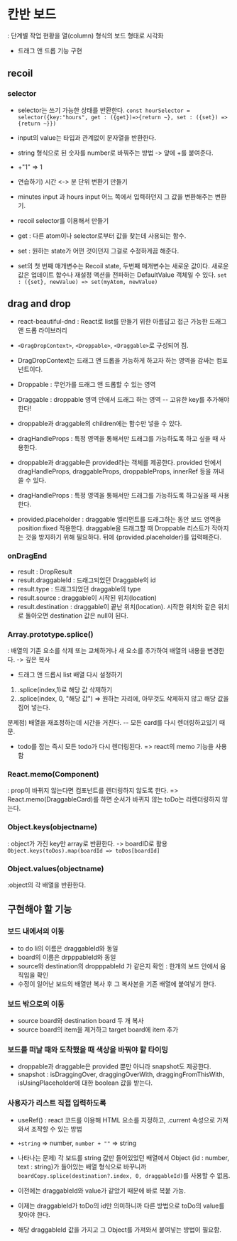 # 칸반 보드

: 단계별 작업 현황을 열(column) 형식의 보드 형태로 시각화

- 드래그 앤 드롭 기능 구현

## recoil

### selector

- selector는 쓰기 가능한 상태를 반환한다.
  `const hourSelector = selector({key:"hours", get : ({get})=>{return ~}, set : ({set}) => {return ~}})`

- input의 value는 타입과 관계없이 문자열을 반환한다.
- string 형식으로 된 숫자를 number로 바꿔주는 방법 -> 앞에 +를 붙여준다.
- +"1" => 1

* 연습하기) 시간 <-> 분 단위 변환기 만들기

- minutes input 과 hours input 어느 쪽에서 입력하던지 그 값을 변환해주는 변환기.
- recoil selector를 이용해서 만들기

- get : 다른 atom이나 selector로부터 값을 찾는데 사용되는 함수.
- set : 원하는 state가 어떤 것이던지 그걸로 수정하게끔 해준다.

- set의 첫 번째 매개변수는 Recoil state, 두번째 매개변수는 새로운 값이다. 새로운 값은 업데이트 합수나 재설정 액션을 전파하는 DefaultValue 객체일 수 있다.
  `set : ({set}, newValue) => set(myAtom, newValue)`

## drag and drop

- react-beautiful-dnd : React로 list를 만들기 위한 아름답고 접근 가능한 드래그 앤 드롭 라이브러리

- `<DragDropContext>`, `<Droppable>`, `<Draggable>`로 구성되어 짐.
- DragDropContext는 드래그 앤 드롭을 가능하게 하고자 하는 영역을 감싸는 컴포넌트이다.
- Droppable : 무언가를 드래그 앤 드롭할 수 있는 영역
- Draggable : droppable 영역 안에서 드래그 하는 영역 -- 고유한 key를 추가해야 한다!
- droppable과 draggable의 children에는 함수만 넣을 수 있다.

- dragHandleProps : 특정 영역을 통해서만 드래그를 가능하도록 하고 싶을 때 사용한다.
- droppable과 draggable은 provided라는 객체를 제공한다. provided 안에서 dragHandleProps, draggableProps, droppableProps, innerRef 등을 꺼내 쓸 수 있다.

- dragHandleProps : 특정 영역을 통해서만 드래그를 가능하도록 하고싶을 때 사용한다.
- provided.placeholder : draggable 엘리먼트를 드래그하는 동안 보드 영역을 position:fixed 적용한다. draggable을 드래그할 때 Droppable 리스트가 작아지는 것을 방지하기 위해 필요하다. </Draggable> 뒤에 {provided.placeholder}를 입력해준다.

### onDragEnd

- result : DropResult
- result.draggableId : 드래그되었던 Draggable의 id
- result.type : 드래그되었던 draggable의 type
- result.source : draggable이 시작된 위치(location)
- result.destination : draggable이 끝난 위치(location). 시작한 위치와 같은 위치로 돌아오면 destination 값은 null이 된다.

### Array.prototype.splice()

: 배열의 기존 요소를 삭제 또는 교체하거나 새 요소를 추가하여 배열의 내용을 변경한다. -> 깊은 복사

- 드래그 앤 드롭시 list 배열 다시 설정하기

1. .splice(index,1)로 해당 값 삭제하기
2. .splice(index, 0, "해당 값") => 원하는 자리에, 아무것도 삭제하지 않고 해당 값을 집어 넣는다.

문제점) 배열을 재조정하는데 시간을 거친다. -- 모든 card를 다시 렌더링하고있기 때문.

- todo를 잡는 즉시 모든 todo가 다시 렌더링된다. => react의 memo 기능을 사용함

### React.memo(Component)

: prop이 바뀌지 않는다면 컴포넌트를 렌더링하지 않도록 한다.
=> React.memo(DraggableCard)를 하면 순서가 바뀌지 않는 toDo는 리렌더링하지 않는다.

### Object.keys(objectname)

: object가 가진 key만 array로 반환한다. -> boardID로 활용
`Object.keys(toDos).map(boardId => toDos[boardId]`

### Object.values(objectname)

:object의 각 배열을 반환한다.

## 구현해야 할 기능

### 보드 내에서의 이동

- to do li의 이름은 draggableId와 동일
- board의 이름은 drpppableId와 동일
- source와 destination의 dropppableId 가 같은지 확인 : 한개의 보드 안에서 움직임을 확인
- 수정이 일어난 보드의 배열만 복사 후 그 복사본을 기존 배열에 붙여넣기 한다.

### 보드 밖으로의 이동

- source board와 destination board 두 개 복사
- source board의 item을 제거하고 target board에 item 추가

### 보드를 떠날 때와 도착했을 때 색상을 바꿔야 할 타이밍

- droppable과 draggable은 provided 뿐만 아니라 snapshot도 제공한다.
- snapshot : isDraggingOver, draggingOverWith, draggingFromThisWith, isUsingPlaceholder에 대한 boolean 값을 받는다.

### 사용자가 리스트 직접 입력하도록

- useRef() : react 코드를 이용해 HTML 요소를 지정하고, .current 속성으로 가져와서 조작할 수 있는 방법

- `+string` => number, `number + ""` => string
- 나타나는 문제) 각 보드를 string 값만 들어있었던 배열에서 Object {id : number, text : string}가 들어있는 배열 형식으로 바꾸니까 `boardCopy.splice(destination?.index, 0, draggableId)`를 사용할 수 없음.

- 이전에는 draggableId와 value가 같았기 때문에 바로 복붙 가능.
- 이제는 draggableId가 toDo의 id만 의미하니까 다른 방법으로 toDo의 value를 찾아야 한다.
- 해당 draggableId 값을 가지고 그 Object를 가져와서 붙여넣는 방법이 필요함.
